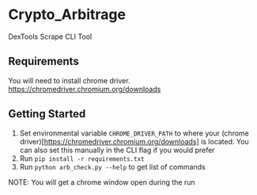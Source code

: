 # Crypto_Arbitrage

DexTools Scrape CLI Tool 

## Requirements

You will need to install chrome driver.
https://chromedriver.chromium.org/downloads 

## Getting Started
1. Set environmental variable `CHROME_DRIVER_PATH` to where your (chrome driver)[https://chromedriver.chromium.org/downloads] is located. You can also set this manually in the CLI flag if you would prefer
2. Run `pip install -r requirements.txt`  
3. Run `python arb_check.py --help` to get list of commands

NOTE: You will get a chrome window open during the run